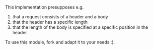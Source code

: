 This implementation presupposes e.g.

1. that a request consists of a header and a body
1. that the header has a specific length
1. that the length of the body is specified at a specific position in the header

To use this module, fork and adapt it to your needs :).